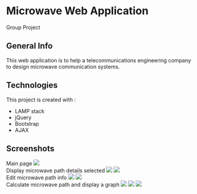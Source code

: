 # Microwave Web Application
Group Project

## General Info
This web application is to help a telecommunications engineering company to design microwave communication systems.


## Technologies
This project is created with : 
* LAMP stack
* jQuery
* Bootstrap
* AJAX

## Screenshots
 Main page
<img src = "https://user-images.githubusercontent.com/48890162/82773903-52dbf180-9e11-11ea-8eb8-a56ffb9de46e.png "><br/>
 Display microwave path details selected
<img src = "https://user-images.githubusercontent.com/48890162/82773907-55d6e200-9e11-11ea-9bf3-428288b8ba77.png ">
<img src = "https://user-images.githubusercontent.com/48890162/82773913-58393c00-9e11-11ea-96a2-0dda01e9897a.png "><br/>
 Edit microwave path info
<img src = "https://user-images.githubusercontent.com/48890162/82773915-5a02ff80-9e11-11ea-9002-6ca530148cc4.png ">
<img src = "https://user-images.githubusercontent.com/48890162/82773920-5b342c80-9e11-11ea-9693-9df3a2cd0065.png "><br/>
 Calculate microwave path and display a graph
<img src = "https://user-images.githubusercontent.com/48890162/82773927-5e2f1d00-9e11-11ea-9755-b04716b9746b.png ">
<img src = "https://user-images.githubusercontent.com/48890162/82773932-612a0d80-9e11-11ea-91a1-a94683bd09fb.png ">
<img src = "https://user-images.githubusercontent.com/48890162/82773938-638c6780-9e11-11ea-9170-738aa6a92dba.png ">
